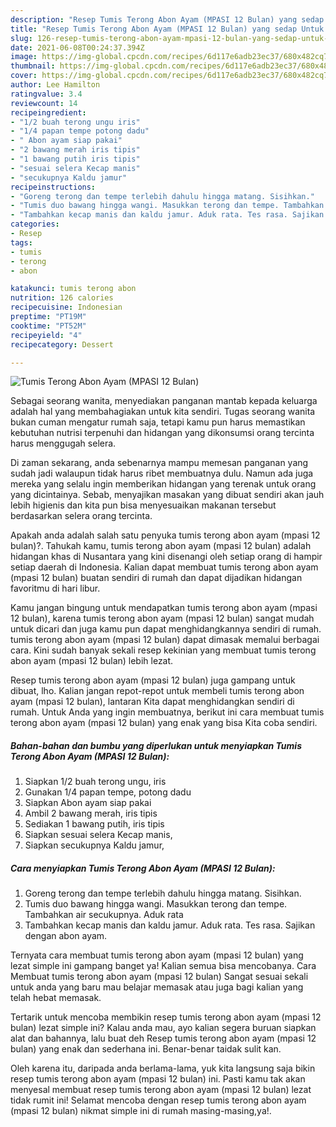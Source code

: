 ```yaml
---
description: "Resep Tumis Terong Abon Ayam (MPASI 12 Bulan) yang sedap Untuk Jualan"
title: "Resep Tumis Terong Abon Ayam (MPASI 12 Bulan) yang sedap Untuk Jualan"
slug: 126-resep-tumis-terong-abon-ayam-mpasi-12-bulan-yang-sedap-untuk-jualan
date: 2021-06-08T00:24:37.394Z
image: https://img-global.cpcdn.com/recipes/6d117e6adb23ec37/680x482cq70/tumis-terong-abon-ayam-mpasi-12-bulan-foto-resep-utama.jpg
thumbnail: https://img-global.cpcdn.com/recipes/6d117e6adb23ec37/680x482cq70/tumis-terong-abon-ayam-mpasi-12-bulan-foto-resep-utama.jpg
cover: https://img-global.cpcdn.com/recipes/6d117e6adb23ec37/680x482cq70/tumis-terong-abon-ayam-mpasi-12-bulan-foto-resep-utama.jpg
author: Lee Hamilton
ratingvalue: 3.4
reviewcount: 14
recipeingredient:
- "1/2 buah terong ungu iris"
- "1/4 papan tempe potong dadu"
- " Abon ayam siap pakai"
- "2 bawang merah iris tipis"
- "1 bawang putih iris tipis"
- "sesuai selera Kecap manis"
- "secukupnya Kaldu jamur"
recipeinstructions:
- "Goreng terong dan tempe terlebih dahulu hingga matang. Sisihkan."
- "Tumis duo bawang hingga wangi. Masukkan terong dan tempe. Tambahkan air secukupnya. Aduk rata"
- "Tambahkan kecap manis dan kaldu jamur. Aduk rata. Tes rasa. Sajikan dengan abon ayam."
categories:
- Resep
tags:
- tumis
- terong
- abon

katakunci: tumis terong abon 
nutrition: 126 calories
recipecuisine: Indonesian
preptime: "PT19M"
cooktime: "PT52M"
recipeyield: "4"
recipecategory: Dessert

---
```



![Tumis Terong Abon Ayam (MPASI 12 Bulan)](https://img-global.cpcdn.com/recipes/6d117e6adb23ec37/680x482cq70/tumis-terong-abon-ayam-mpasi-12-bulan-foto-resep-utama.jpg)

Sebagai seorang wanita, menyediakan panganan mantab kepada keluarga adalah hal yang membahagiakan untuk kita sendiri. Tugas seorang  wanita bukan cuman mengatur rumah saja, tetapi kamu pun harus memastikan kebutuhan nutrisi terpenuhi dan hidangan yang dikonsumsi orang tercinta harus menggugah selera.

Di zaman  sekarang, anda sebenarnya mampu memesan panganan yang sudah jadi walaupun tidak harus ribet membuatnya dulu. Namun ada juga mereka yang selalu ingin memberikan hidangan yang terenak untuk orang yang dicintainya. Sebab, menyajikan masakan yang dibuat sendiri akan jauh lebih higienis dan kita pun bisa menyesuaikan makanan tersebut berdasarkan selera orang tercinta. 



Apakah anda adalah salah satu penyuka tumis terong abon ayam (mpasi 12 bulan)?. Tahukah kamu, tumis terong abon ayam (mpasi 12 bulan) adalah hidangan khas di Nusantara yang kini disenangi oleh setiap orang di hampir setiap daerah di Indonesia. Kalian dapat membuat tumis terong abon ayam (mpasi 12 bulan) buatan sendiri di rumah dan dapat dijadikan hidangan favoritmu di hari libur.

Kamu jangan bingung untuk mendapatkan tumis terong abon ayam (mpasi 12 bulan), karena tumis terong abon ayam (mpasi 12 bulan) sangat mudah untuk dicari dan juga kamu pun dapat menghidangkannya sendiri di rumah. tumis terong abon ayam (mpasi 12 bulan) dapat dimasak memalui berbagai cara. Kini sudah banyak sekali resep kekinian yang membuat tumis terong abon ayam (mpasi 12 bulan) lebih lezat.

Resep tumis terong abon ayam (mpasi 12 bulan) juga gampang untuk dibuat, lho. Kalian jangan repot-repot untuk membeli tumis terong abon ayam (mpasi 12 bulan), lantaran Kita dapat menghidangkan sendiri di rumah. Untuk Anda yang ingin membuatnya, berikut ini cara membuat tumis terong abon ayam (mpasi 12 bulan) yang enak yang bisa Kita coba sendiri.

<!--inarticleads1-->

##### Bahan-bahan dan bumbu yang diperlukan untuk menyiapkan Tumis Terong Abon Ayam (MPASI 12 Bulan):

1. Siapkan 1/2 buah terong ungu, iris
1. Gunakan 1/4 papan tempe, potong dadu
1. Siapkan  Abon ayam siap pakai
1. Ambil 2 bawang merah, iris tipis
1. Sediakan 1 bawang putih, iris tipis
1. Siapkan sesuai selera Kecap manis,
1. Siapkan secukupnya Kaldu jamur,




<!--inarticleads2-->

##### Cara menyiapkan Tumis Terong Abon Ayam (MPASI 12 Bulan):

1. Goreng terong dan tempe terlebih dahulu hingga matang. Sisihkan.
1. Tumis duo bawang hingga wangi. Masukkan terong dan tempe. Tambahkan air secukupnya. Aduk rata
1. Tambahkan kecap manis dan kaldu jamur. Aduk rata. Tes rasa. Sajikan dengan abon ayam.




Ternyata cara membuat tumis terong abon ayam (mpasi 12 bulan) yang lezat simple ini gampang banget ya! Kalian semua bisa mencobanya. Cara Membuat tumis terong abon ayam (mpasi 12 bulan) Sangat sesuai sekali untuk anda yang baru mau belajar memasak atau juga bagi kalian yang telah hebat memasak.

Tertarik untuk mencoba membikin resep tumis terong abon ayam (mpasi 12 bulan) lezat simple ini? Kalau anda mau, ayo kalian segera buruan siapkan alat dan bahannya, lalu buat deh Resep tumis terong abon ayam (mpasi 12 bulan) yang enak dan sederhana ini. Benar-benar taidak sulit kan. 

Oleh karena itu, daripada anda berlama-lama, yuk kita langsung saja bikin resep tumis terong abon ayam (mpasi 12 bulan) ini. Pasti kamu tak akan menyesal membuat resep tumis terong abon ayam (mpasi 12 bulan) lezat tidak rumit ini! Selamat mencoba dengan resep tumis terong abon ayam (mpasi 12 bulan) nikmat simple ini di rumah masing-masing,ya!.

